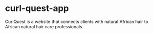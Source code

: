 # curl-quest-app
CurlQuest is a website that connects clients with natural African hair to African natural hair care professionals.
